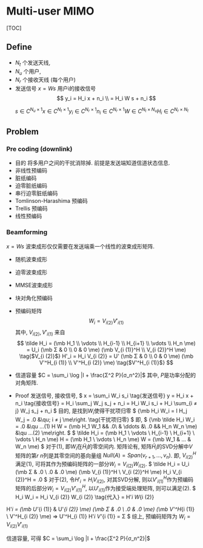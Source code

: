 # Multi-user MIMO

[TOC]

## Define

- $N_t$ 个发送天线, 
- $N_u$ 个用户,
- $N_r$ 个接收天线 (每个用户)
-  发送信号 $x = W s$
用户i的接收信号 
$$
y_i = H_i x + n_i  \\
    = H_i W s + n_i
$$

$$
s \in C^{N_u × 1}  \tag{原始信号}
x \in C^{N_t × 1}  \tag{发送信号}
y_i \in C^{N_r × 1}  \tag{用户i的接收信号}
n_i \in C^{N_r × 1}  \tag{用户i的噪声}
W \in C^{N_t × N_u}  \tag{预编码矩阵}
H_i \in C^{N_r × N_t}  \tag{信道矩阵}
$$

## Problem
### Pre coding (downlink)
- 目的
将多用户之间的干扰消除掉. 前提是发送端知道信道状态信息.
- 非线性预编码
- 脏纸编码
- 迫零脏纸编码
- 串行迫零脏纸编码
- Tomlinson-Harashima 预编码
- Trellis 预编码
- 线性预编码
### Beamforming
$x = W s  \tag{发送信号}$
波束成形仅仅需要在发送端乘一个线性的波束成形矩阵.
- 随机波束成形
- 迫零波束成形
- MMSE波束成形
- 块对角化预编码
- 预编码矩阵
$$
W_i = V_{i (2)} V'_{i (1)}
$$
其中, 
$V_{i (2)}, V'_{i (1)}$ 来自 
$$
\tilde H_i = (\mb H_1 \\ \vdots \\ H_{i-1} \\ H_{i+1} \\ \vdots \\ H_n \me)
= U_i (\mb Σ & 0 \\ 0 & 0 \me) (\mb V_{i (1)}^H \\ V_{i (2)}^H \me)  \tag{$V_{i (2)}$}
H'_i = H_i V_{i (2)} = U' (\mb Σ & 0 \\ 0 & 0 \me) (\mb V'^H_{i (1)} \\ V'^H_{i (2)} \me)  \tag{$V'^H_{i (1)}$}
$$

- 信道容量
$C = \sum_i \log |I + \frac{Σ^2 P}{σ_n^2}|$
其中, $P$是功率分配的对角矩阵.
- Proof
发送信号, 接收信号,
$
x = \sum_i W_i s_i  \tag{发送信号}
y = H_i x + n_i  \tag{接收信号}
= H_i \sum_j W_j s_j + n_i
= H_i W_i s_i + H_i \sum_{i ≠ j} W_j s_j + n_i 
$
目的, 是找到$W_i$使得干扰项归零
$
\{\mb
H_i W_i = I
H_j W_j = \.0  &\qu; i ≠ j
\me\right.  \tag{干扰项归零}
$
即,
$
\{\mb
\tilde H_i W_i = \.0  &\qu ...(1)
H W = (\mb H_1 W_1 && \.0\\ & \ddots &\\ \.0 && H_n W_n \me)  &\qu ...(2)
\me\right.
$
$
\tilde H_i = (\mb H_1 \\ \vdots \\ H_{i-1} \\ H_{i+1} \\ \vdots \\ H_n \me)
H = (\mb H_1 \\ \vdots \\ H_n \me)
W = (\mb W_1 & ... & W_n \me)
$
对于$(1)$, 即$W_i$在$\tilde H_i$的零空间内. 矩阵论有, 矩阵$\tilde H_i$的SVD分解中$V$矩阵的第$r~n$列是其零空间的基向量组 $Null (A) = Span(v_{r+1}, ... , v_n)$. 即, $V_{i (2)}^H$ 满足$(1)$, 可将其作为预编码矩阵的一部分$W_i = V_{i (2)} W_{i (2)}$.
$
\tilde H_i = U_i (\mb Σ & \.0 \\ \.0 & \.0 \me) (\mb V_{i (1)}^H \\ V_{i (2)}^H \me)
H_i V_{i (2)}^H = \.0
$
对于$(2)$, 令$H'_i = H_i V_{i (2)}$, 对其SVD分解, 则以$V'^H_{i (1)}$作为预编码矩阵的后部分$W_i = V_{i (2)} V'^H_{i (1)}$, 以$U'_{i (1)}$作为接受端处理矩阵, 则可以满足$(2)$.
$
H_i W_i = H_i V_{i (2)} W_{i (2)}  \tag{代入}
= H'_i W_{i (2)}

H'_i = (\mb U'_{i (1)} & U'_{i (2)} \me) (\mb Σ & \.0 \\ \.0 & \.0 \me) (\mb V'^H_{i (1)} \\ V'^H_{i (2)} \me)
=> U'^H_{i (1)} H'_i V'_{i (1)} = Σ
$
综上, 预编码矩阵为 $W_i = V_{i (2)} V'_{i (1)}$

信道容量, 可得
$C = \sum_i \log |I + \frac{Σ^2 P}{σ_n^2}|$

